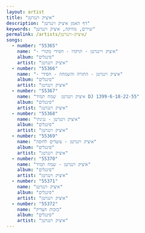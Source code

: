 ```yaml
---
layout: artist
title: "איציק וינגרטן"
description: "דף האמן איציק וינגרטן"
keywords: "שירים, מוזיקה, איציק וינגרטן"
permalink: /artists/איציק-וינגרטן/
songs:
  - number: "55365"
    name: "- איציק ויינגרטן - תרקדו - חסידי מקורי"
    album: "סינגלים"
    artist: "איציק וינגרטן"
  - number: "55366"
    name: "- איציק וינגרטן - התורה והשמחה - חסידי"
    album: "סינגלים"
    artist: "איציק וינגרטן"
  - number: "55367"
    name: "איציק וינגרטן  שמח תמיד DJ 1399-6-18-22-55"
    album: "סינגלים"
    artist: "איציק וינגרטן"
  - number: "55368"
    name: "איציק וינגרטן - נגינתי"
    album: "סינגלים"
    artist: "איציק וינגרטן"
  - number: "55369"
    name: "איציק וינגרטן - צועדים לחופה"
    album: "סינגלים"
    artist: "איציק וינגרטן"
  - number: "55370"
    name: "איציק וינגרטן - שמח תמיד"
    album: "סינגלים"
    artist: "איציק וינגרטן"
  - number: "55371"
    name: "איציק וינגרטן"
    album: "סינגלים"
    artist: "איציק וינגרטן"
  - number: "55372"
    name: "בזכות הצדיק"
    album: "סינגלים"
    artist: "איציק וינגרטן"
---
```

